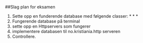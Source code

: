 ##Slag plan for eksamen
 1. Sette opp en funderende database med følgende classer:
    *
    *
    *
 2. Fungerende database på terminal
 3. sette opp en Httpservers som fungerer
 4. implementere databasen til no.kristiania.http serveren
 5. Controllere. 
 
